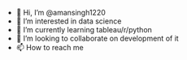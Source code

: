 - 👋 Hi, I’m @amansingh1220
- 👀 I’m interested in data science 
- 🌱 I’m currently learning tableau/r/python
- 💞️ I’m looking to collaborate on development of it
- 📫 How to reach me 

<!---
amansingh1220/amansingh1220 is a ✨ special ✨ repository because its `README.md` (this file) appears on your GitHub profile.
You can click the Preview link to take a look at your changes.
--->
